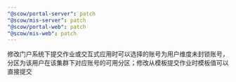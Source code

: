 ```yaml
---
"@scow/portal-server": patch
"@scow/mis-server": patch
"@scow/portal-web": patch
"@scow/mis-web": patch
---
```


修改门户系统下提交作业或交互式应用时可以选择的账号为用户维度未封锁账号，分区为该用户在该集群下对应账号的可用分区；修改从模板提交作业时模板值可以直接提交

